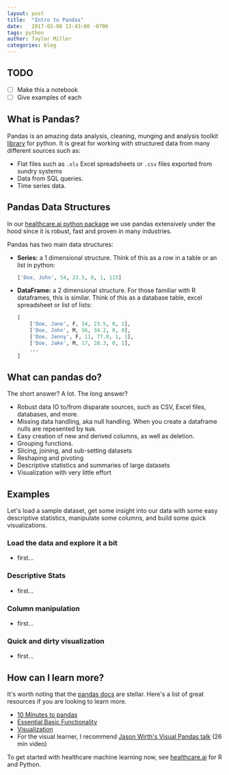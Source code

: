 ```yaml
---
layout: post
title:  "Intro to Pandas"
date:   2017-02-08 13:43:00 -0700
tags: python
author: Taylor Miller
categories: blog
---
```

## TODO

- [ ] Make this a notebook
- [ ] Give examples of each

## What is Pandas?

Pandas is an amazing data analysis, cleaning, munging and analysis toolkit [library](http://pandas.pydata.org) for python. It is great for working with structured data from many different sources such as:
    
- Flat files such as `.xls` Excel spreadsheets or `.csv` files exported from sundry systems
- Data from SQL queries.
- Time series data.

## Pandas Data Structures

In our [healthcare.ai python package](/py) we use pandas extensively under the hood since it is robust, fast and proven in many industries.

Pandas has two main data structures:

- **Series:** a 1 dimensional structure. Think of this as a row in a table or an list in python:
    ```python
    ['Doe, John', 54, 23.5, 0, 1, 115]
    ```

- **DataFrame:** a 2 dimensional structure. For those familiar with R dataframes, this is similar. Think of this as a database table, excel spreadsheet or list of lists:
    ```python
    [
        ['Doe, Jane', F, 54, 23.5, 0, 1],
        ['Doe, John', M, 56, 34.2, 0, 0],
        ['Doe, Jenny', F, 11, 77.0, 1, 1],
        ['Doe, Jake', M, 17, 28.3, 0, 1],
        ...
    ]
    ```

## What can pandas do?

The short answer? A lot. The long answer?

- Robust data IO to/from disparate sources, such as CSV, Excel files, databases, and more.
- Missing data handling, aka null handling. When you create a dataframe nulls are repesented by `NaN`.
- Easy creation of new and derived columns, as well as deletion.
- Grouping functions.
- Slicing, joining, and sub-setting datasets
- Reshaping and pivoting
- Descriptive statistics and summaries of large datasets
- Visualization with very little effort

## Examples

Let's load a sample dataset, get some insight into our data with some easy descriptive statistics, manipulate some columns,  and build some quick visualizations.

### Load the data and explore it a bit

- first...

### Descriptive Stats

- first...

### Column manipulation

- first...

### Quick and dirty visualization

- first...

## How can I learn more?

It's worth noting that the [pandas docs](http://pandas.pydata.org/pandas-docs/stable/) are stellar. Here's a list of great resources if you are looking to learn more.

- [10 Minutes to pandas](http://pandas.pydata.org/pandas-docs/stable/10min.html)
- [Essential Basic Functionality](http://pandas.pydata.org/pandas-docs/stable/basics.html)
- [Visualization](http://pandas.pydata.org/pandas-docs/stable/visualization.html)
- For the visual learner, I recommend [Jason Wirth's Visual Pandas talk](https://www.youtube.com/watch?v=9d5-Ti6onew) (26 min video)



To get started with healthcare machine learning now, see [healthcare.ai](/) for R and Python.